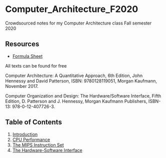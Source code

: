 # Computer_Architecture_F2020
Crowdsourced notes for my Computer Architecture class Fall semester 2020

## Resources

- [Formula Sheet](/supplementals/formulas.md)

All texts can be found for free

Computer Architecture: A Quantitative Approach, 6th Edition, John Hennessy and David Patterson, ISBN: 9780128119051, Morgan Kaufmann, November 2017.

Computer Organization and Design: The Hardware/Software Interface,
Fifth Edition, D. Patterson and J. Hennessy, Morgan Kaufmann Publishers, ISBN-13: 978-0-12-407726-3.

## Table of Contents

1. [Introduction](/notes/intro.md)
2. [CPU Performance](/notes/cpu_performance.md)
3. [The MIPS Instruction Set](/notes/mips.md)
4. [The Hardware-Software Interface](/notes/hwswint.md)
